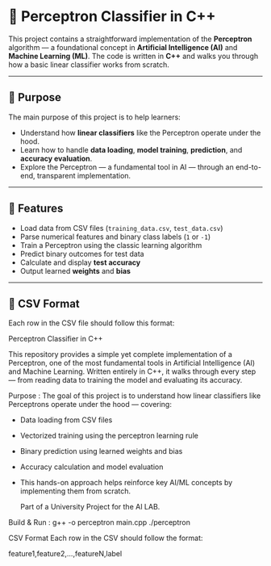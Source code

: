 # 🧠 Perceptron Classifier in C++

This project contains a straightforward implementation of the **Perceptron** algorithm — a foundational concept in **Artificial Intelligence (AI)** and **Machine Learning (ML)**. The code is written in **C++** and walks you through how a basic linear classifier works from scratch.

---

## 🎯 Purpose

The main purpose of this project is to help learners:

- Understand how **linear classifiers** like the Perceptron operate under the hood.
- Learn how to handle **data loading**, **model training**, **prediction**, and **accuracy evaluation**.
- Explore the Perceptron — a fundamental tool in AI — through an end-to-end, transparent implementation.

---

## 🧩 Features

- Load data from CSV files (`training_data.csv`, `test_data.csv`)
- Parse numerical features and binary class labels (`1` or `-1`)
- Train a Perceptron using the classic learning algorithm
- Predict binary outcomes for test data
- Calculate and display **test accuracy**
- Output learned **weights** and **bias**

---

## 📁 CSV Format

Each row in the CSV file should follow this format:





Perceptron Classifier in C++

This repository provides a simple yet complete implementation of a Perceptron, one of the most fundamental tools in Artificial Intelligence (AI) and Machine Learning. Written entirely in C++, it walks through every step — from reading data to training the model and evaluating its accuracy.

 Purpose : 
The goal of this project is to understand how linear classifiers like Perceptrons operate under the hood — covering:

- Data loading from CSV files
- Vectorized training using the perceptron learning rule
- Binary prediction using learned weights and bias
- Accuracy calculation and model evaluation
- This hands-on approach helps reinforce key AI/ML concepts by implementing them from scratch.

  Part of a University Project for the  AI LAB. 

Build & Run : 
g++ -o perceptron main.cpp
./perceptron

CSV Format
Each row in the CSV should follow the format:

feature1,feature2,...,featureN,label



